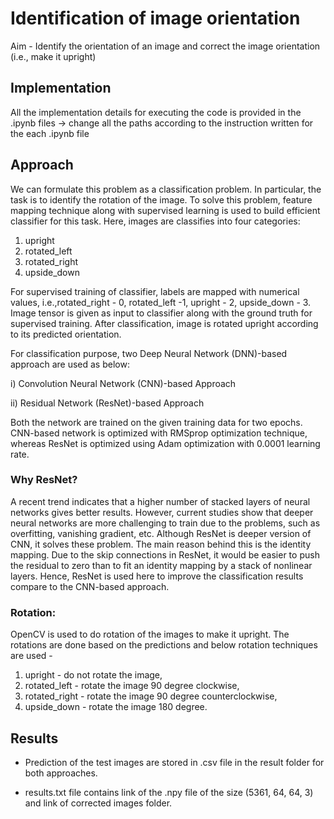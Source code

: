 # Identification of image orientation

Aim - Identify the orientation of an image and correct the image orientation (i.e., make it upright)


## Implementation

All the implementation details for executing the code is provided in the .ipynb files -> change all the paths according to the instruction written for the each .ipynb file


## Approach

We can formulate this problem as a classification problem. In particular, the task is to identify the rotation of the image. To solve this problem, feature mapping technique along with supervised learning is used to build efficient classifier for this task. Here, images are classifies into four categories: 
1. upright
2. rotated_left 
3. rotated_right 
4. upside_down

For supervised training of classifier, labels are mapped with numerical values, i.e.,rotated_right - 0, rotated_left -1, upright - 2, upside_down - 3.  Image tensor is given as input to classifier along with the ground truth for supervised training. After classification, image is rotated upright according to its predicted orientation.

For classification purpose, two Deep Neural Network (DNN)-based approach are used as below:

i) Convolution Neural Network (CNN)-based Approach

ii) Residual Network (ResNet)-based Approach

Both the network are trained on the given training data for two epochs. CNN-based network is optimized with RMSprop optimization technique, whereas ResNet is optimized using Adam optimization with 0.0001 learning rate.


### Why ResNet?
A recent trend indicates that a higher number of stacked layers of neural networks gives better results. However, current studies show that deeper neural networks are more challenging to train due to the problems, such as overfitting, vanishing gradient, etc. Although ResNet is deeper version of CNN, it solves these problem. The main reason behind this is the identity mapping. Due to the skip connections in ResNet, it would be easier to push the residual to zero than to fit an identity mapping by a stack of nonlinear layers. Hence, ResNet is used here to improve the classification results compare to the CNN-based approach.

### Rotation:
OpenCV is used to do rotation of the images to make it upright. The rotations are done based on the predictions and below rotation techniques are used -
1) upright - do not rotate the image,
2) rotated_left - rotate the image 90 degree clockwise,
3) rotated_right - rotate the image 90 degree counterclockwise,
4) upside_down - rotate the image 180 degree.


## Results

* Prediction of the test images are stored in .csv file in the result folder for both approaches.

* results.txt file contains link of the .npy file of the size (5361, 64, 64, 3) and link of corrected images folder.

